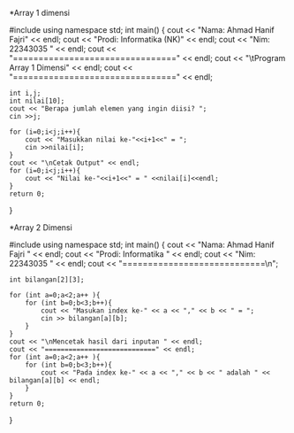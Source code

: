 *Array 1 dimensi

#include <iostream>
using namespace std;
int main()
{
    cout << "Nama: Ahmad Hanif Fajri" << endl;
    cout << "Prodi: Informatika (NK)" << endl;
    cout << "Nim: 22343035 " << endl;
    cout << "================================" << endl;
    cout << "\tProgram Array 1 Dimensi" << endl;
    cout << "================================" << endl;
    
    int i,j;
    int nilai[10];
    cout << "Berapa jumlah elemen yang ingin diisi? ";
    cin >>j;
    
    for (i=0;i<j;i++){
        cout << "Masukkan nilai ke-"<<i+1<<" = ";
        cin >>nilai[i];
    }
    cout << "\nCetak Output" << endl;
    for (i=0;i<j;i++){
        cout << "Nilai ke-"<<i+1<<" = " <<nilai[i]<<endl;
    }
    return 0;
}


*Array 2 Dimensi

#include <iostream>
using namespace std;
int main()
{
    cout << "Nama: Ahmad Hanif Fajri " << endl;
    cout << "Prodi: Informatika " << endl;
    cout << "Nim: 22343035 " << endl;
    cout << "============================\n";
    
    int bilangan[2][3];

    for (int a=0;a<2;a++ ){
        for (int b=0;b<3;b++){
            cout << "Masukan index ke-" << a << "," << b << " = ";
            cin >> bilangan[a][b];
        }
    }
    cout << "\nMencetak hasil dari inputan " << endl;
    cout << "============================" << endl;
    for (int a=0;a<2;a++ ){
        for (int b=0;b<3;b++){
            cout << "Pada index ke-" << a << "," << b << " adalah " << bilangan[a][b] << endl;
        }
    }
    return 0;
}
